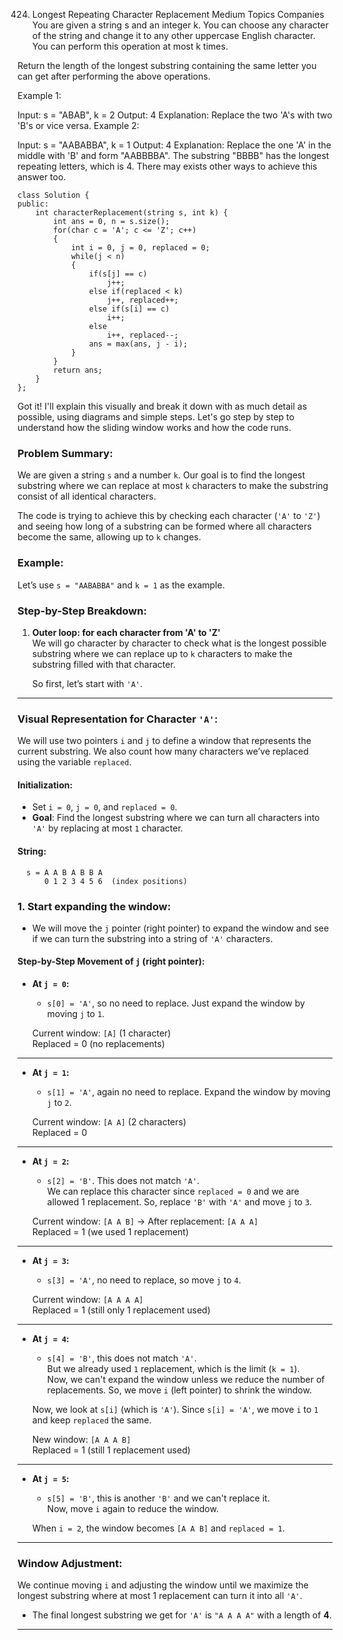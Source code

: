 424. Longest Repeating Character Replacement
Medium
Topics
Companies
You are given a string s and an integer k. You can choose any character of the string and change it to any other uppercase English character. You can perform this operation at most k times.

Return the length of the longest substring containing the same letter you can get after performing the above operations.

 

Example 1:

Input: s = "ABAB", k = 2
Output: 4
Explanation: Replace the two 'A's with two 'B's or vice versa.
Example 2:

Input: s = "AABABBA", k = 1
Output: 4
Explanation: Replace the one 'A' in the middle with 'B' and form "AABBBBA".
The substring "BBBB" has the longest repeating letters, which is 4.
There may exists other ways to achieve this answer too.

```
class Solution {
public:
    int characterReplacement(string s, int k) {
        int ans = 0, n = s.size();
        for(char c = 'A'; c <= 'Z'; c++)
        {
            int i = 0, j = 0, replaced = 0;
            while(j < n)
            {
                if(s[j] == c)
                    j++;
                else if(replaced < k)
                    j++, replaced++;
                else if(s[i] == c)
                    i++;
                else
                    i++, replaced--;
                ans = max(ans, j - i);
            }
        }
        return ans;
    }
};
```
 Got it! I'll explain this visually and break it down with as much detail as possible, using diagrams and simple steps. Let's go step by step to understand how the sliding window works and how the code runs.

### Problem Summary:
We are given a string `s` and a number `k`. Our goal is to find the longest substring where we can replace at most `k` characters to make the substring consist of all identical characters.

The code is trying to achieve this by checking each character (`'A'` to `'Z'`) and seeing how long of a substring can be formed where all characters become the same, allowing up to `k` changes.

### Example:  
Let’s use `s = "AABABBA"` and `k = 1` as the example.

### Step-by-Step Breakdown:

1. **Outer loop: for each character from 'A' to 'Z'**  
   We will go character by character to check what is the longest possible substring where we can replace up to `k` characters to make the substring filled with that character.

   So first, let’s start with `'A'`.

---

### Visual Representation for Character `'A'`:
We will use two pointers `i` and `j` to define a window that represents the current substring. We also count how many characters we’ve replaced using the variable `replaced`.

#### Initialization:  
- Set `i = 0`, `j = 0`, and `replaced = 0`.
- **Goal**: Find the longest substring where we can turn all characters into `'A'` by replacing at most `1` character.

#### String:  
```
  s = A A B A B B A
      0 1 2 3 4 5 6  (index positions)
```

### 1. **Start expanding the window**:
- We will move the `j` pointer (right pointer) to expand the window and see if we can turn the substring into a string of `'A'` characters.

#### Step-by-Step Movement of `j` (right pointer):
- **At `j = 0`:**
  - `s[0] = 'A'`, so no need to replace. Just expand the window by moving `j` to `1`.
  
  Current window: `[A]` (1 character)  
  Replaced = 0 (no replacements)

---

- **At `j = 1`:**
  - `s[1] = 'A'`, again no need to replace. Expand the window by moving `j` to `2`.

  Current window: `[A A]` (2 characters)  
  Replaced = 0

---

- **At `j = 2`:**
  - `s[2] = 'B'`. This does not match `'A'`.  
  We can replace this character since `replaced = 0` and we are allowed 1 replacement. So, replace `'B'` with `'A'` and move `j` to `3`.
  
  Current window: `[A A B]` → After replacement: `[A A A]`  
  Replaced = 1 (we used 1 replacement)

---

- **At `j = 3`:**
  - `s[3] = 'A'`, no need to replace, so move `j` to `4`.

  Current window: `[A A A A]`  
  Replaced = 1 (still only 1 replacement used)

---

- **At `j = 4`:**
  - `s[4] = 'B'`, this does not match `'A'`.  
  But we already used `1` replacement, which is the limit (`k = 1`).  
  Now, we can't expand the window unless we reduce the number of replacements. So, we move `i` (left pointer) to shrink the window.
  
  Now, we look at `s[i]` (which is `'A'`). Since `s[i] = 'A'`, we move `i` to `1` and keep `replaced` the same.

  New window: `[A A A B]`  
  Replaced = 1 (still 1 replacement used)

---

- **At `j = 5`:**
  - `s[5] = 'B'`, this is another `'B'` and we can't replace it.  
  Now, move `i` again to reduce the window.

  When `i = 2`, the window becomes `[A A B]` and `replaced = 1`.

---

### Window Adjustment:
We continue moving `i` and adjusting the window until we maximize the longest substring where at most 1 replacement can turn it into all `'A'`.

- The final longest substring we get for `'A'` is `"A A A A"` with a length of **4**.

---



